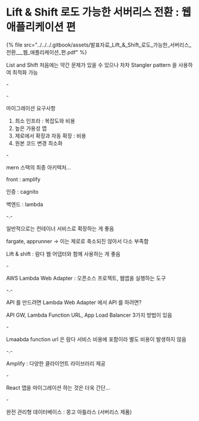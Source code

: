 # Lift & Shift 로도 가능한 서버리스 전환 : 웹 애플리케이션 편

{% file src="../../../.gitbook/assets/발표자료_Lift_&_Shift_로도_가능한_서버리스_전환___웹_애플리케이션_편.pdf" %}

List and Shift 처음에는 약간 문제가 있을 수 있으나 차차 Stangler pattern 을 사용하여 최적화 가능

\-

\-

마이그레이션 요구사항

1. 최소 인프라 : 복잡도와 비용
2. 높은 가용성 앱
3. 제로에서 확장과 자동 확장 : 비용
4. 원본 코드 변경 최소화

\-

mern 스택의 최종 아키텍처...

front : amplify

인증 : cagnito

백엔드 : lambda

\-.-

일반적으로는 컨테이너 서비스로 확장하는 게 좋음

fargate, apprunner -> 이는 제로로 축소되진 않아서 다소 부족함

Lift & shift : 람다 웹 어댑터와 함께 사용하는 게 좋음

\-

AWS Lambda Web Adapter : 오픈소스 프로젝트, 웹앱을 실행하는 도구

\-.-

API 를 만드려면 Lambda Web Adapter 에서 API 를 하려면?

API GW, Lambda Function URL, App Load Balancer 3가지 방법이 있음

\-

Lmaabda function url 은 람다 서비스 비용에 포함이라 별도 비용이 발생하지 않음

\-.-

Amplify : 다양한 클라이언트 라이브러리 제공

\-

React 앱을 마이그레이션 하는 것은 더욱 간단...

\-

완전 관리형 데이터베이스 : 몽고 아틀라스 (서버리스 제품)



